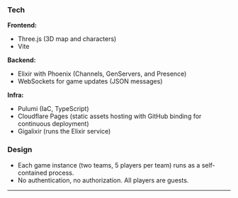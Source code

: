 ### Tech
**Frontend:**
  - Three.js (3D map and characters)
  - Vite

**Backend:**
  - Elixir with Phoenix (Channels, GenServers, and Presence)
  - WebSockets for game updates (JSON messages)

**Infra:**
  - Pulumi (IaC, TypeScript)
  - Cloudflare Pages (static assets hosting with GitHub binding for continuous deployment)
  - Gigalixir (runs the Elixir service)

### Design
- Each game instance (two teams, 5 players per team) runs as a self-contained process.
- No authentication, no authorization. All players are guests.

---